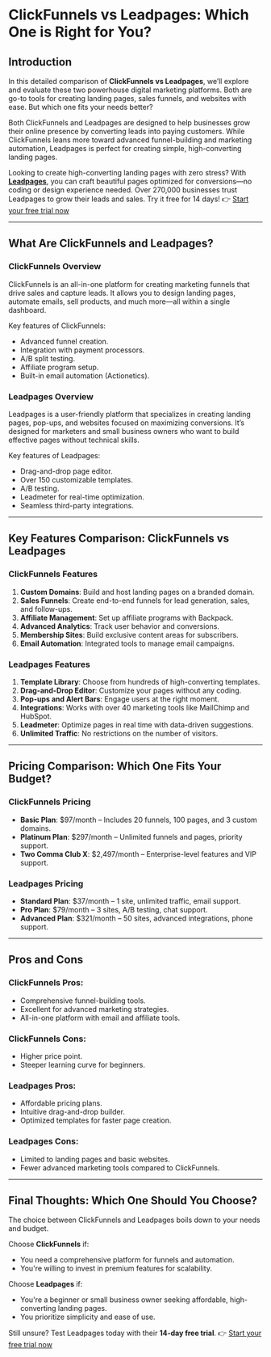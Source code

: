# ClickFunnels vs Leadpages: Which One is Right for You?

## Introduction

In this detailed comparison of **ClickFunnels vs Leadpages**, we’ll explore and evaluate these two powerhouse digital marketing platforms. Both are go-to tools for creating landing pages, sales funnels, and websites with ease. But which one fits your needs better?

Both ClickFunnels and Leadpages are designed to help businesses grow their online presence by converting leads into paying customers. While ClickFunnels leans more toward advanced funnel-building and marketing automation, Leadpages is perfect for creating simple, high-converting landing pages.

Looking to create high-converting landing pages with zero stress? With **[Leadpages](https://bit.ly/LEadPages)**, you can craft beautiful pages optimized for conversions—no coding or design experience needed. Over 270,000 businesses trust Leadpages to grow their leads and sales. Try it free for 14 days! 👉 [Start your free trial now](https://bit.ly/LEadPages)

---

## What Are ClickFunnels and Leadpages?

### ClickFunnels Overview

ClickFunnels is an all-in-one platform for creating marketing funnels that drive sales and capture leads. It allows you to design landing pages, automate emails, sell products, and much more—all within a single dashboard.

Key features of ClickFunnels:
- Advanced funnel creation.
- Integration with payment processors.
- A/B split testing.
- Affiliate program setup.
- Built-in email automation (Actionetics).

### Leadpages Overview

Leadpages is a user-friendly platform that specializes in creating landing pages, pop-ups, and websites focused on maximizing conversions. It’s designed for marketers and small business owners who want to build effective pages without technical skills.

Key features of Leadpages:
- Drag-and-drop page editor.
- Over 150 customizable templates.
- A/B testing.
- Leadmeter for real-time optimization.
- Seamless third-party integrations.

---

## Key Features Comparison: ClickFunnels vs Leadpages

### ClickFunnels Features

1. **Custom Domains**: Build and host landing pages on a branded domain.
2. **Sales Funnels**: Create end-to-end funnels for lead generation, sales, and follow-ups.
3. **Affiliate Management**: Set up affiliate programs with Backpack.
4. **Advanced Analytics**: Track user behavior and conversions.
5. **Membership Sites**: Build exclusive content areas for subscribers.
6. **Email Automation**: Integrated tools to manage email campaigns.

### Leadpages Features

1. **Template Library**: Choose from hundreds of high-converting templates.
2. **Drag-and-Drop Editor**: Customize your pages without any coding.
3. **Pop-ups and Alert Bars**: Engage users at the right moment.
4. **Integrations**: Works with over 40 marketing tools like MailChimp and HubSpot.
5. **Leadmeter**: Optimize pages in real time with data-driven suggestions.
6. **Unlimited Traffic**: No restrictions on the number of visitors.

---

## Pricing Comparison: Which One Fits Your Budget?

### ClickFunnels Pricing
- **Basic Plan**: $97/month – Includes 20 funnels, 100 pages, and 3 custom domains.
- **Platinum Plan**: $297/month – Unlimited funnels and pages, priority support.
- **Two Comma Club X**: $2,497/month – Enterprise-level features and VIP support.

### Leadpages Pricing
- **Standard Plan**: $37/month – 1 site, unlimited traffic, email support.
- **Pro Plan**: $79/month – 3 sites, A/B testing, chat support.
- **Advanced Plan**: $321/month – 50 sites, advanced integrations, phone support.

---

## Pros and Cons

### ClickFunnels Pros:
- Comprehensive funnel-building tools.
- Excellent for advanced marketing strategies.
- All-in-one platform with email and affiliate tools.

### ClickFunnels Cons:
- Higher price point.
- Steeper learning curve for beginners.

### Leadpages Pros:
- Affordable pricing plans.
- Intuitive drag-and-drop builder.
- Optimized templates for faster page creation.

### Leadpages Cons:
- Limited to landing pages and basic websites.
- Fewer advanced marketing tools compared to ClickFunnels.

---

## Final Thoughts: Which One Should You Choose?

The choice between ClickFunnels and Leadpages boils down to your needs and budget.

Choose **ClickFunnels** if:
- You need a comprehensive platform for funnels and automation.
- You're willing to invest in premium features for scalability.

Choose **Leadpages** if:
- You're a beginner or small business owner seeking affordable, high-converting landing pages.
- You prioritize simplicity and ease of use.

Still unsure? Test Leadpages today with their **14-day free trial**. 👉 [Start your free trial now](https://bit.ly/LEadPages)
